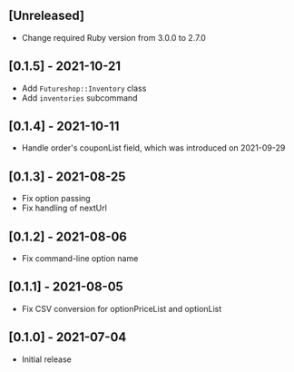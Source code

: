 ## [Unreleased]

- Change required Ruby version from 3.0.0 to 2.7.0

## [0.1.5] - 2021-10-21

- Add `Futureshop::Inventory` class
- Add `inventories` subcommand

## [0.1.4] - 2021-10-11

- Handle order's couponList field, which was introduced on 2021-09-29

## [0.1.3] - 2021-08-25

- Fix option passing
- Fix handling of nextUrl

## [0.1.2] - 2021-08-06

- Fix command-line option name

## [0.1.1] - 2021-08-05

- Fix CSV conversion for optionPriceList and optionList

## [0.1.0] - 2021-07-04

- Initial release
